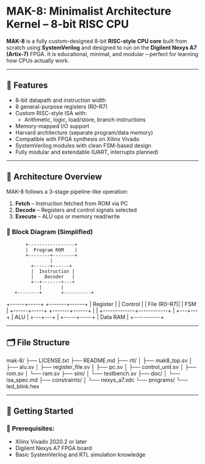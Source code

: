 # MAK-8: Minimalist Architecture Kernel – 8-bit RISC CPU

**MAK-8** is a fully custom-designed 8-bit **RISC-style CPU core** built from scratch using **SystemVerilog** and designed to run on the **Digilent Nexys A7 (Artix-7)** FPGA. It is educational, minimal, and modular – perfect for learning how CPUs actually work.

---

## 🔧 Features

- 8-bit datapath and instruction width
- 8 general-purpose registers (R0–R7)
- Custom RISC-style ISA with:
  - Arithmetic, logic, load/store, branch instructions
- Memory-mapped I/O support
- Harvard architecture (separate program/data memory)
- Compatible with FPGA synthesis on Xilinx Vivado
- SystemVerilog modules with clean FSM-based design
- Fully modular and extendable (UART, interrupts planned)

---

## 🧠 Architecture Overview

MAK-8 follows a 3-stage pipeline-like operation:

1. **Fetch** – Instruction fetched from ROM via PC
2. **Decode** – Registers and control signals selected
3. **Execute** – ALU ops or memory read/write

### 🔲 Block Diagram (Simplified)
           +-----------------+
           |  Program ROM    |
           +--------+--------+
                    |
             +------+------+
             |  Instruction |
             |    Decoder   |
             +--+-------+---+
                |       |
       +--------+       +----------+
+------+-----+             +-------+------+
| Register    |            |   Control     |
| File (R0–R7)|            |     FSM       |
+------+-----+             +-------+------+
       |                           |
       +-------------+------------+
                     |
                 +---+---+
                 |  ALU  |
                 +---+---+
                     |
               +-----+-----+
               |   Data RAM |
               +-----------+

---

## 🗂️ File Structure

mak-8/
├── LICENSE.txt
├── README.md
├── rtl/
│   ├── mak8_top.sv
│   ├── alu.sv
│   ├── register_file.sv
│   ├── pc.sv
│   ├── control_unit.sv
│   ├── rom.sv
│   └── ram.sv
├── sim/
│   └── testbench.sv
├── doc/
│   └── isa_spec.md
├── constraints/
│   └── nexys_a7.xdc
└── programs/
└── led_blink.hex

---

## 🔋 Getting Started

### 🔧 Prerequisites:
- Xilinx Vivado 2020.2 or later
- Digilent Nexys A7 FPGA board
- Basic SystemVerilog and RTL simulation knowledge



